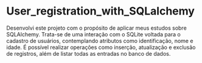 # User_registration_with_SQLalchemy
Desenvolvi este projeto com o propósito de aplicar meus estudos sobre SQLAlchemy. Trata-se de uma interação com o SQLite voltada para o cadastro de usuários, contemplando atributos como identificação, nome e idade. É possível realizar operações como inserção, atualização e exclusão de registros, além de listar todas as entradas no banco de dados.
